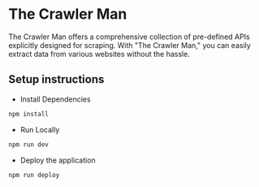 # The Crawler Man

The Crawler Man offers a comprehensive collection of pre-defined APIs explicitly designed for scraping. With "The Crawler Man," you can easily extract data from various websites without the hassle.

## Setup instructions

*  Install Dependencies

```bash
npm install
```

* Run Locally

```bash
npm run dev
```

* Deploy the application

```bash
npm run deploy
```
